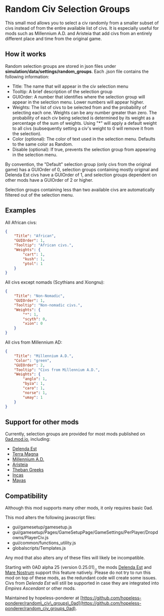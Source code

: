 # Random Civ Selection Groups
This small mod allows you to select a civ randomly from a smaller subset of civs instead of from the entire available list of civs. It is especially useful for mods such as Millennium A.D. and Aristeia that add civs from an entirely different place and time from the original game.

## How it works
Random selection groups are stored in json files under **simulation/data/settings/random_groups**. Each .json file contains the following information:

- Title: The name that will appear in the civ selection menu
- Tooltip: A brief description of the selection group
- GUIOrder: A number that identifies where the selection group will appear in the selection menu. Lower numbers will appear higher.
- Weights: The list of civs to be selected from and the probability of selecting each one. Weights can be any number greater than zero. The probability of each civ being selected is determined by its weight as a percentage of the sum of weights. Using "*" will apply a default weight to all civs (subsequently setting a civ's weight to 0 will remove it from the selection).
- Color (optional): The color of text used in the selection menu. Defaults to the same color as Random.
- Disable (optional): If true, prevents the selection group from appearing in the selection menu.

By convention, the "Default" selection group (only civs from the original game) has a GUIOrder of 0, selection groups containing mostly original and Delenda Est civs have a GUIOrder of 1, and selection groups dependent on other mods have a GUIOrder of 2 or higher.

Selection groups containing less than two available civs are automatically filtered out of the selection menu.

## Examples

All African civs:

```json
{
	"Title": "African",
	"GUIOrder": 1,
	"Tooltip": "African civs.",
	"Weights": {
		"cart": 1,
		"kush": 1,
		"ptol": 1
	}
}
```

All civs except nomads (Scythians and Xiongnu):
```json
{
	"Title": "Non-Nomadic",
	"GUIOrder": 1,
	"Tooltip": "Non-nomadic civs.",
	"Weights": {
		"*": 1,
		"scyth": 0,
		"xion": 0
	}
}
```

All civs from Millennium AD:
```json
{
	"Title": "Millennium A.D.",
	"Color": "green",
	"GUIOrder": 2,
	"Tooltip": "Civs from Millennium A.D.",
	"Weights": {
		"anglo": 1,
		"byza": 1,
		"caro": 1,
		"norse": 1,
		"umay": 1
	}
}
```

## Support for other mods
Currently, selection groups are provided for most mods published on [0ad.mod.io](https://0ad.mod.io/), including:

- [Delenda Est](https://github.com/JustusAvramenko/delenda_est)
- [Terra Magna](https://github.com/0ADMods/terra_magna)
- [Millennium A.D.](https://github.com/0ADMods/millenniumad)
- [Aristeia](https://github.com/0ADMods/Aristeia)
- [Theban Greeks](https://github.com/0ADMods/theban_greeks)
- [Incas](https://0ad.mod.io/incas-0ad)
- [Mayas](https://0ad.mod.io/incas-0ad)

## Compatibility
Although this mod supports many other mods, it only requires basic 0ad.

This mod alters the following javascript files:

- gui/gamesetup/gamesetup.js
- gui/gamesetup/Pages/GameSetupPage/GameSettings/PerPlayer/Dropdowns/PlayerCiv.js
- gui/common/functions\_utility.js
- globalscripts/Templates.js

Any mod that also alters any of these files will likely be incompatible.

Starting with 0AD alpha 25 (version 0.25.01),, the mods [Delenda Est](https://github.com/JustusAvramenko/delenda_est) and [Mare Nostrum](https://github.com/Mare-Nostrum-0AD/mare_nostrum) support this feature natively. Please do not try to run this mod on top of these mods, as the redundant code will create some issues. Civs from _Delenda Est_ will still be supported in case they are integrated into _Empires Ascendant_ or other mods.

Maintained by hopeless-ponderer at [https://github.com/hopeless-ponderer/random\_civ\_groups\_0ad](https://github.com/hopeless-ponderer/random_civ_groups_0ad).
